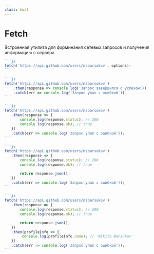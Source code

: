 ```yaml
---
class: host
---
```


# Fetch 
Встроенная утилита для форминания сетевых запросов и получения информацию с сервера

````md magic-move
```js
fetch('https://api.github.com/users/nsbarsukov', options);
```

```js
fetch('https://api.github.com/users/nsbarsukov')
    .then(response => console.log('Запрос завершился с успехом'))
    .catch(err => console.log('Запрос упал с ошибкой'))
```

```js
fetch('https://api.github.com/users/nsbarsukov')
   .then(response => {
       console.log(response.status); // 200
       console.log(response.ok); // true
   })
   .catch(err => console.log('Запрос упал с ошибкой'));
```

```js
fetch('https://api.github.com/users/nsbarsukov')
   .then(response => {
       console.log(response.status); // 200
       console.log(response.ok); // true

       return response.json();
   })
   .catch(err => console.log('Запрос упал с ошибкой'));
```

```js
fetch('https://api.github.com/users/nsbarsukov')
   .then(response => {
       console.log(response.status); // 200
       console.log(response.ok); // true

       return response.json();
   })
   .then(profileInfo => {
        console.log(profileInfo.name); // 'Nikita Barsukov'
   })
   .catch(err => console.log('Запрос упал с ошибкой'));
```

````

<style>
.host {
    --slidev-code-font-size: 1.25rem;
    --slidev-code-line-height: 1.75rem;
}
</style>
